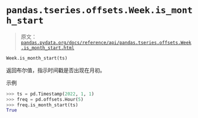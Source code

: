# `pandas.tseries.offsets.Week.is_month_start`

> 原文：[`pandas.pydata.org/docs/reference/api/pandas.tseries.offsets.Week.is_month_start.html`](https://pandas.pydata.org/docs/reference/api/pandas.tseries.offsets.Week.is_month_start.html)

```py
Week.is_month_start(ts)
```

返回布尔值，指示时间戳是否出现在月初。

示例

```py
>>> ts = pd.Timestamp(2022, 1, 1)
>>> freq = pd.offsets.Hour(5)
>>> freq.is_month_start(ts)
True 
```
